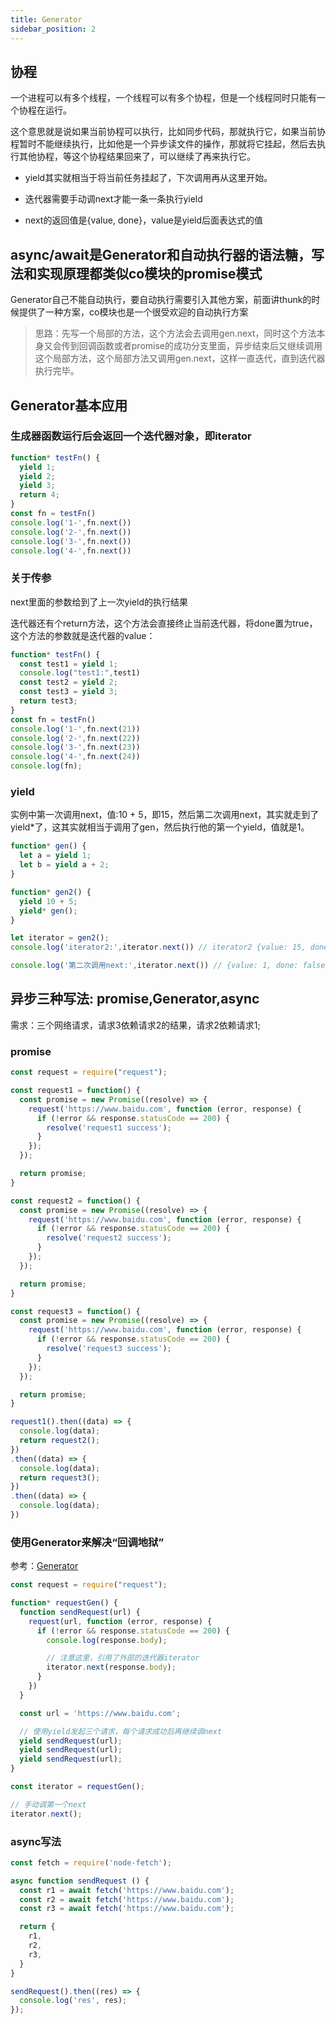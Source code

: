 ```yaml
---
title: Generator
sidebar_position: 2
---
```


## 协程
一个进程可以有多个线程，一个线程可以有多个协程，但是一个线程同时只能有一个协程在运行。

这个意思就是说如果当前协程可以执行，比如同步代码，那就执行它，如果当前协程暂时不能继续执行，比如他是一个异步读文件的操作，那就将它挂起，然后去执行其他协程，等这个协程结果回来了，可以继续了再来执行它。

* yield其实就相当于将当前任务挂起了，下次调用再从这里开始。

* 迭代器需要手动调next才能一条一条执行yield

* next的返回值是{value, done}，value是yield后面表达式的值


## async/await是Generator和自动执行器的语法糖，写法和实现原理都类似co模块的promise模式
Generator自己不能自动执行，要自动执行需要引入其他方案，前面讲thunk的时候提供了一种方案，co模块也是一个很受欢迎的自动执行方案

>思路：先写一个局部的方法，这个方法会去调用gen.next，同时这个方法本身又会传到回调函数或者promise的成功分支里面，异步结束后又继续调用这个局部方法，这个局部方法又调用gen.next，这样一直迭代，直到迭代器执行完毕。

## Generator基本应用
### 生成器函数运行后会返回一个迭代器对象，即iterator
```js
function* testFn() {
  yield 1;
  yield 2;
  yield 3;
  return 4;
}
const fn = testFn()
console.log('1-',fn.next())
console.log('2-',fn.next())
console.log('3-',fn.next())
console.log('4-',fn.next())
```

### 关于传参
next里面的参数给到了上一次yield的执行结果

迭代器还有个return方法，这个方法会直接终止当前迭代器，将done置为true，这个方法的参数就是迭代器的value：
```js
function* testFn() {
  const test1 = yield 1;
  console.log("test1:",test1)
  const test2 = yield 2;
  const test3 = yield 3;
  return test3;
}
const fn = testFn()
console.log('1-',fn.next(21))
console.log('2-',fn.next(22))
console.log('3-',fn.next(23))
console.log('4-',fn.next(24))
console.log(fn);
```

### yield
实例中第一次调用next，值:10 + 5，即15，然后第二次调用next，其实就走到了yield*了，这其实就相当于调用了gen，然后执行他的第一个yield，值就是1。
```js
function* gen() {
  let a = yield 1;
  let b = yield a + 2;
}

function* gen2() {
  yield 10 + 5;
  yield* gen();
}

let iterator = gen2();
console.log('iterator2:',iterator.next()) // iterator2 {value: 15, done: false}

console.log('第二次调用next:',iterator.next()) // {value: 1, done: false}
```

## 异步三种写法: promise,Generator,async
需求：三个网络请求，请求3依赖请求2的结果，请求2依赖请求1;

### promise
```js
const request = require("request");

const request1 = function() {
  const promise = new Promise((resolve) => {
    request('https://www.baidu.com', function (error, response) {
      if (!error && response.statusCode == 200) {
        resolve('request1 success');
      }
    });
  });

  return promise;
}

const request2 = function() {
  const promise = new Promise((resolve) => {
    request('https://www.baidu.com', function (error, response) {
      if (!error && response.statusCode == 200) {
        resolve('request2 success');
      }
    });
  });

  return promise;
}

const request3 = function() {
  const promise = new Promise((resolve) => {
    request('https://www.baidu.com', function (error, response) {
      if (!error && response.statusCode == 200) {
        resolve('request3 success');
      }
    });
  });

  return promise;
}

request1().then((data) => {
  console.log(data);
  return request2();
})
.then((data) => {
  console.log(data);
  return request3();
})
.then((data) => {
  console.log(data);
})
```

### 使用Generator来解决“回调地狱”
参考：[Generator](http://dennisgo.cn/Articles/JavaScript/Generator.html)
```js
const request = require("request");

function* requestGen() {
  function sendRequest(url) {
    request(url, function (error, response) {
      if (!error && response.statusCode == 200) {
        console.log(response.body);

        // 注意这里，引用了外部的迭代器iterator
        iterator.next(response.body);
      }
    })
  }

  const url = 'https://www.baidu.com';

  // 使用yield发起三个请求，每个请求成功后再继续调next
  yield sendRequest(url);
  yield sendRequest(url);
  yield sendRequest(url);
}

const iterator = requestGen();

// 手动调第一个next
iterator.next();
```

### async写法
```js
const fetch = require('node-fetch');

async function sendRequest () {
  const r1 = await fetch('https://www.baidu.com');
  const r2 = await fetch('https://www.baidu.com');
  const r3 = await fetch('https://www.baidu.com');

  return {
    r1,
    r2,
    r3,
  }
}

sendRequest().then((res) => {
  console.log('res', res);
});
```